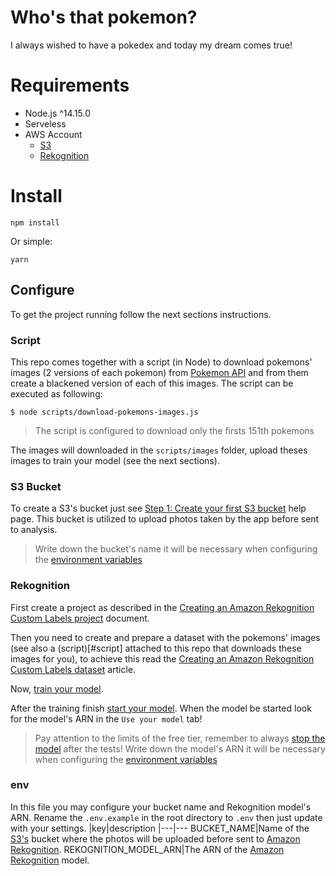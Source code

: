 # Who's that pokemon?
I always wished to have a pokedex and today my dream comes true!

# Requirements
* Node.js ^14.15.0
* Serveless
* AWS Account 
  * [S3](https://aws.amazon.com/s3/)
  * [Rekognition](https://aws.amazon.com/rekognition/)

# Install
```
npm install
```
Or simple:
```
yarn
```

## Configure
To get the project running follow the next sections instructions.

### Script
This repo comes together with a script (in Node) to download pokemons' images (2 versions of each pokemon) from [Pokemon API](https://pokeapi.co/) and from them create a blackened version of each of this images. The script can be executed as following:
```
$ node scripts/download-pokemons-images.js
```
> The script is configured to download only the firsts 151th pokemons

The images will downloaded in the `scripts/images` folder, upload theses images to train your model (see the next sections).

### S3 Bucket
To create a S3's bucket just see [Step 1: Create your first S3 bucket](https://docs.aws.amazon.com/AmazonS3/latest/userguide/creating-bucket.html) help page. This bucket is utilized to upload photos taken by the app before sent to analysis.
> Write down the bucket's name it will be necessary when configuring the [environment variables](#env)

### Rekognition
First create a project as described in the [Creating an Amazon Rekognition Custom Labels project](https://docs.aws.amazon.com/rekognition/latest/customlabels-dg/cp-create-project.html) document.

Then you need to create and prepare a dataset with the pokemons' images (see also a (script)[#script] attached to this repo that downloads these images for you), to achieve this read the [Creating an Amazon Rekognition Custom Labels dataset](https://docs.aws.amazon.com/rekognition/latest/customlabels-dg/cd-create-dataset.html) article.

Now, [train your model](https://docs.aws.amazon.com/rekognition/latest/customlabels-dg/tm-console.html).

After the training finish [start your model](https://docs.aws.amazon.com/rekognition/latest/customlabels-dg/start-running-model.html). When the model be started look for the model's ARN in the `Use your model` tab!
> Pay attention to the limits of the free tier, remember to always [stop the model](https://docs.aws.amazon.com/rekognition/latest/customlabels-dg/stop-running-model.html) after the tests!
> Write down the model's ARN it will be necessary when configuring the [environment variables](#env)

### env
In this file you may configure your bucket name and Rekognition model's ARN. Rename the `.env.example` in the root directory to `.env` then just update with your settings.
|key|description
|---|---
BUCKET_NAME|Name of the [S3's](#s3-bucket) bucket where the photos will be uploaded before sent to [Amazon Rekognition](https://aws.amazon.com/rekognition/).
REKOGNITION_MODEL_ARN|The ARN of the [Amazon Rekognition](#rekognition) model.
